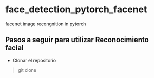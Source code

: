 # face_detection_pytorch_facenet
facenet image recongnition in pytorch
## Pasos a seguir para utilizar Reconocimiento facial
- Clonar el repositorio
> git clone
